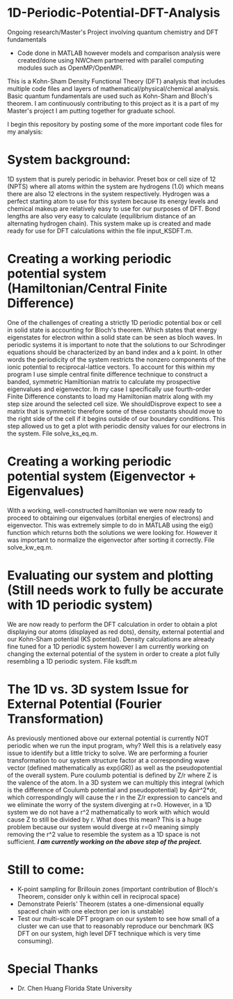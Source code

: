 # 1D-Periodic-Potential-DFT-Analysis
Ongoing research/Master's Project involving quantum chemistry and DFT fundamentals

* Code done in MATLAB however models and comparison analysis were created/done using NWChem partnerred with parallel computing modules such as OpenMP/OpenMPI.


This is a Kohn-Sham Density Functional Theory (DFT) analysis that includes multiple code files and layers of mathematical/physical/chemical analysis. Basic quantum fundamentals are used such as Kohn-Sham and Bloch's theorem. I am continuously contributing to this project as it is a part of my Master's project I am putting together for graduate school.

I begin this repository by posting some of the more important code files for my analysis: 

# System background:
  1D system that is purely periodic in behavior. Preset box or cell size of 12 (NPTS) where all atoms within the system are hydrogens (1.0) which means there are also 12 electrons in the system respectively. Hydrogen was a perfect starting atom to use for this system because its energy levels and chemical makeup are relatively easy to use for our purposes of DFT. Bond lengths are also very easy to calculate (equilibrium distance of an alternating hydrogen chain). This system make up is created and made ready for use for DFT calculations within the file input_KSDFT.m.
  
# Creating a working periodic potential system (Hamiltonian/Central Finite Difference)
  One of the challenges of creating a strictly 1D periodic potential box or cell in solid state is accounting for Bloch's theorem. Which states that energy eigenstates for electron within a solid state can be seen as bloch waves. In periodic systems it is important to note that the solutions to our Schrodinger equations should be characterized by an band index and a k point. In other words the periodicity of the system restricts the nonzero components of the ionic potential to reciprocal-lattice vectors. To account for this within my program I use simple central finite difference technique to construct a banded, symmetric Hamiltionian matrix to calculate my prospective eigenvalues and eigenvector. In my case I specifically use fourth-order Finite Difference constants to load my Hamiltonian matrix along with my step size around the selected cell size. We shouldDisprove expect to see a matrix that is symmetric therefore some of these constants should move to the right side of the cell if it begins outside of our boundary conditions. This step allowed us to get a plot with periodic density values for our electrons in the system. File solve_ks_eq.m.
  
# Creating a working periodic potential system (Eigenvector + Eigenvalues)
  With a working, well-constructed hamiltonian we were now ready to proceed to obtaining our eigenvalues (orbital energies of electrons) and eigenvector. This was extremely simple to do in MATLAB using the eig() function which returns both the solutions we were looking for. However it was important to normalize the eigenvector after sorting it correctly. File solve_kw_eq.m. 
  
# Evaluating our system and plotting (Still needs work to fully be accurate with 1D periodic system)
  We are now ready to perform the DFT calculation in order to obtain a plot displaying our atoms (displayed as red dots), density, external potential and our Kohn-Sham potential (KS potential). Density calculations are already fine tuned for a 1D periodic system however I am currently working on changing the external potential of the system in order to create a plot fully resembling a 1D periodic system. File ksdft.m
  
# The 1D vs. 3D system Issue for External Potential (Fourier Transformation)
  As previously mentioned above our external potential is currently NOT periodic when we run the input program, why? Well this is a relatively easy issue to identify but a little tricky to solve. We are performing a fourier transformation to our system structure factor at a corresponding wave vector (defined mathematically as exp(i*G*R)) as well as the pseudopotential of the overall system. Pure coulumb potential is defined by Z/r where Z is the valence of the atom. In a 3D system we can multiply this integral (which is the difference of Coulumb potential and pseudopotential) by 4*pi*r^2*dr, which correspondingly will cause the r in the Z/r expression to cancels and we eliminate the worry of the system diverging at r=0. However, in a 1D system we do not have a r^2 mathematically to work with which would cause Z to still be divided by r. What does this mean? This is a huge problem because our system would diverge at r=0 meaning simply removing the r^2 value to resemble the system as a 1D space is not sufficient. 
***I am currently working on the above step of the project.***
  
# Still to come:

  * K-point sampling for Brillouin zones (important contribution of Bloch's Theorem, consider only k within cell in reciprocal space)
  * Demonstrate Peierls' Theorem (states a one-dimensional equally spaced chain with one electron per ion is unstable)
  * Test our multi-scale DFT program on our system to see how small of a cluster we can use that to reasonably reproduce our benchmark (KS DFT on our system, high level DFT technique which is very time consuming).
  
# Special Thanks 
  * Dr. Chen Huang Florida State University
  
  
  
  
